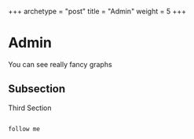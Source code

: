 +++
archetype = "post"
title = "Admin"
weight = 5
+++

Admin
=====

You can see really fancy graphs

Subsection
----------

Third Section
~~~~~~~~~~~~~~

follow me

